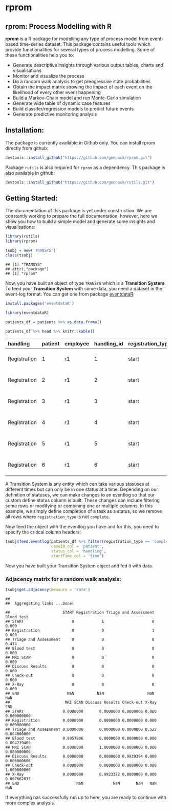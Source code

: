 rprom
================

## rprom: Process Modelling with R

**rprom** is a R package for modelling any type of process model from
event-based time-series dataset. This package contains useful tools
which provide functionalities for several types of process modelling.
Some of these functionalities help you to:

  - Generate descriptive insights through various output tables, charts
    and visualisations
  - Monitor and visualize the process
  - Do a random walk analysis to get preogressive state probabilities
  - Obtain the impact matrix showing the impact of each event on the
    likelihood of every other event happening
  - Build a Markov-Chain model and run Monte-Carlo simulation
  - Generate wide table of dynamic case features
  - Build classifer/regression models to predict future events
  - Generate predictive monitoring analysis

## Installation:

The package is currently available in Github only. You can install rprom
directly from github:

``` r
devtools::install_github("https://github.com/genpack/rprom.git")
```

Package `rutils` is also required for `rprom` as a dependency. This
package is also available in github:

``` r
devtools::install_github("https://github.com/genpack/rutils.git")
```

## Getting Started:

The documentation of this package is yet under construction. We are
constantly working to prepare the full documentation, however, here we
show you how to build a simple model and generate some insights and
visualisations:

``` r
library(rutils)
library(rprom)

tsobj = new('TRANSYS')
class(tsobj)
```

    ## [1] "TRANSYS"
    ## attr(,"package")
    ## [1] "rprom"

Now, you have built an object of type `TRANSYS` which is a **Transition
System**. To feed your **Transition System** with some data, you need a
dataset in the event-log format. You can get one from package
[eventdataR](https://cran.r-project.org/web/packages/eventdataR/index.html):

``` r
install.packages('eventdataR')
```

``` r
library(eventdataR)

patients_df = patients %>% as.data.frame()

patients_df %>% head %>% knitr::kable()
```

| handling     | patient | employee | handling\_id | registration\_type | time                | .order |
| :----------- | :------ | :------- | :----------- | :----------------- | :------------------ | -----: |
| Registration | 1       | r1       | 1            | start              | 2017-01-02 11:41:53 |      1 |
| Registration | 2       | r1       | 2            | start              | 2017-01-02 11:41:53 |      2 |
| Registration | 3       | r1       | 3            | start              | 2017-01-04 01:34:05 |      3 |
| Registration | 4       | r1       | 4            | start              | 2017-01-04 01:34:04 |      4 |
| Registration | 5       | r1       | 5            | start              | 2017-01-04 16:07:47 |      5 |
| Registration | 6       | r1       | 6            | start              | 2017-01-04 16:07:47 |      6 |

A Transition System is any entity which can take various stasuses at
different times but can only be in one status at a time. Depending on
our definition of statuses, we can make changes to an eventlog so that
our custom define status column is built. These changes can include
filtering some rows or modifying or combining one or multiple columns.
In this example, we simply define completion of a task as a status, so
we remove all rows where `registration_type` is not `complete`.

Now feed the object with the eventlog you have and for this, you need to
specify the critical column
headers:

``` r
tsobj$feed.eventlog(patients_df %>% filter(registration_type == 'complete'), 
                    caseID_col = 'patient', 
                    status_col = 'handling',
                    startTime_col = 'time')
```

Now you have built your Transition System object and fed it with data.

### Adjacency matrix for a random walk analysis:

``` r
tsobj$get.adjacency(measure = 'rate')
```

    ## 
    ##  Aggregating links ...Done!

    ##                       START Registration Triage and Assessment Blood test
    ## START                     0            1                     0      0.000
    ## Registration              0            0                     1      0.000
    ## Triage and Assessment     0            0                     0      0.474
    ## Blood test                0            0                     0      0.000
    ## MRI SCAN                  0            0                     0      0.000
    ## Discuss Results           0            0                     0      0.000
    ## Check-out                 0            0                     0      0.000
    ## X-Ray                     0            0                     0      0.000
    ## END                     NaN          NaN                   NaN        NaN
    ##                        MRI SCAN Discuss Results Check-out X-Ray         END
    ## START                 0.0000000       0.0000000 0.0000000 0.000 0.000000000
    ## Registration          0.0000000       0.0000000 0.0000000 0.000 0.000000000
    ## Triage and Assessment 0.0000000       0.0000000 0.0000000 0.522 0.004000000
    ## Blood test            0.9957806       0.0000000 0.0000000 0.000 0.004219409
    ## MRI SCAN              0.0000000       1.0000000 0.0000000 0.000 0.000000000
    ## Discuss Results       0.0000000       0.0000000 0.9939394 0.000 0.006060606
    ## Check-out             0.0000000       0.0000000 0.0000000 0.000 1.000000000
    ## X-Ray                 0.0000000       0.9923372 0.0000000 0.000 0.007662835
    ## END                         NaN             NaN       NaN   NaN         NaN

If everything has successfully run up to here, you are ready to continue
with more complex analysis.

